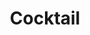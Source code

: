 ---
title: Cocktail
tags: ["cocktail", "drink", "beverage", "alcohol", "mixology", "bar", "refreshment"]
icon: cocktail
svg: '<svg xmlns="http://www.w3.org/2000/svg" width="24" height="24" fill="none" viewBox="0 0 24 24" stroke-width="1.5" stroke-linecap="round" stroke-linejoin="round" stroke="currentColor"><path d="m12 14.25 7.777-9.625C20.306 3.97 19.835 3 18.988 3H5.012c-.847 0-1.318.97-.789 1.625L12 14.25Zm0 0V21M6.546 7.5h10.908M7.329 21h9.342"/></svg>'
---